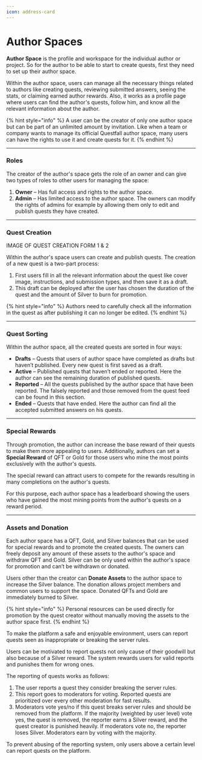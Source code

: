 ```yaml
---
icon: address-card
---
```


# Author Spaces

**Author Space** is the profile and workspace for the individual author or project. So for the author to be able to start to create quests, first they need to set up their author space.

Within the author space, users can manage all the necessary things related to authors like creating quests, reviewing submitted answers, seeing the stats, or claiming earned author rewards. Also, it works as a profile page where users can find the author's quests, follow him, and know all the relevant information about the author.

{% hint style="info" %}
A user can be the creator of only one author space but can be part of an unlimited amount by invitation. Like when a team or company wants to manage its official Questfall author space, many users can have the rights to use it and create quests for it.
{% endhint %}

***

### Roles

The creator of the author's space gets the role of an owner and can give two types of roles to other users for managing the space:

1. **Owner** – Has full access and rights to the author space.
2. **Admin** – Has limited access to the author space. The owners can modify the rights of admins for example by allowing them only to edit and publish quests they have created.

***

### Quest Creation

IMAGE OF QUEST CREATION FORM 1 & 2

Within the author's space users can create and publish quests. The creation of a new quest is a two-part process:

1. First users fill in all the relevant information about the quest like cover image, instructions, and submission types, and then save it as a draft.
2. This draft can be deployed after the user has chosen the duration of the quest and the amount of Silver to burn for promotion.

{% hint style="info" %}
Authors need to carefully check all the information in the quest as after publishing it can no longer be edited.
{% endhint %}

***

### Quest Sorting

Within the author space, all the created quests are sorted in four ways:

* **Drafts** – Quests that users of author space have completed as drafts but haven’t published. Every new quest is first saved as a draft.
* **Active** – Published quests that haven’t ended or reported. Here the author can see the remaining duration of published quests.
* **Reported** – All the quests published by the author space that have been reported. The falsely reported and those removed from the quest feed can be found in this section.
* **Ended** – Quests that have ended. Here the author can find all the accepted submitted answers on his quests.

***

### Special Rewards

Through promotion, the author can increase the base reward of their quests to make them more appealing to users. Additionally, authors can set a **Special Reward** of QFT or Gold for those users who mine the most points exclusively with the author's quests.

The special reward can attract users to compete for the rewards resulting in many completions on the author's quests.

For this purpose, each author space has a leaderboard showing the users who have gained the most mining points from the author's quests on a reward period.

***

### Assets and Donation

Each author space has a QFT, Gold, and Silver balances that can be used for special rewards and to promote the created quests. The owners can freely deposit any amount of these assets to the author's space and withdraw QFT and Gold. Silver can be only used within the author's space for promotion and can’t be withdrawn or donated.

Users other than the creator can **Donate Assets** to the author space to increase the Silver balance. The donation allows project members and common users to support the space. Donated QFTs and Gold are immediately burned to Silver.

{% hint style="info" %}
Personal resources can be used directly for promotion by the quest creator without manually moving the assets to the author space first.
{% endhint %}





To make the platform a safe and enjoyable environment, users can report quests seen as inappropriate or breaking the server rules.

Users can be motivated to report quests not only cause of their goodwill but also because of a Silver reward. The system rewards users for valid reports and punishes them for wrong ones.

The reporting of quests works as follows:

1. The user reports a quest they consider breaking the server rules.
2. This report goes to moderators for voting. Reported quests are prioritized over every other moderation for fast results.
3. Moderators vote yes/no if this quest breaks server rules and should be removed from the platform. If the majority (weighted by user level) vote yes, the quest is removed, the reporter earns a Silver reward, and the quest creator is punished heavily. If moderators vote no, the reporter loses Silver. Moderators earn by voting with the majority.

To prevent abusing of the reporting system, only users above a certain level can report quests on the platform.
